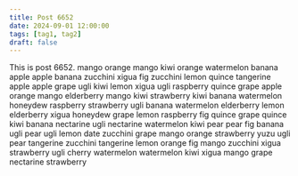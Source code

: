 ```yaml
---
title: Post 6652
date: 2024-09-01 12:00:00
tags: [tag1, tag2]
draft: false
---
```

This is post 6652.
mango
orange
mango
kiwi
orange
watermelon
banana
apple
apple
banana
zucchini
xigua
fig
zucchini
lemon
quince
tangerine
apple
apple
grape
ugli
kiwi
lemon
xigua
ugli
raspberry
quince
grape
apple
orange
mango
elderberry
mango
kiwi
strawberry
kiwi
banana
watermelon
honeydew
raspberry
strawberry
ugli
banana
watermelon
elderberry
lemon
elderberry
xigua
honeydew
grape
lemon
raspberry
fig
quince
grape
quince
kiwi
banana
nectarine
ugli
nectarine
watermelon
kiwi
pear
pear
fig
banana
ugli
pear
ugli
lemon
date
zucchini
grape
mango
orange
strawberry
yuzu
ugli
pear
tangerine
zucchini
tangerine
lemon
orange
fig
mango
zucchini
xigua
strawberry
ugli
cherry
watermelon
watermelon
kiwi
xigua
mango
grape
nectarine
strawberry
